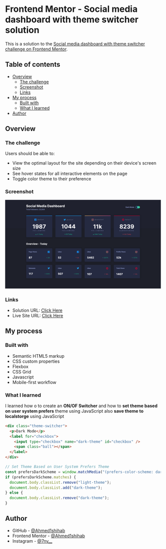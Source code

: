 # Frontend Mentor - Social media dashboard with theme switcher solution

This is a solution to the [Social media dashboard with theme switcher challenge on Frontend Mentor](https://www.frontendmentor.io/challenges/social-media-dashboard-with-theme-switcher-6oY8ozp_H).

## Table of contents

- [Overview](#overview)
  - [The challenge](#the-challenge)
  - [Screenshot](#screenshot)
  - [Links](#links)
- [My process](#my-process)
  - [Built with](#built-with)
  - [What I learned](#what-i-learned)
- [Author](#author)

## Overview

### The challenge

Users should be able to:

- View the optimal layout for the site depending on their device's screen size
- See hover states for all interactive elements on the page
- Toggle color theme to their preference

### Screenshot

![Design preview for the Social media dashboard with theme switcher coding challenge](Screenshot.png)


### Links

- Solution URL: [Click Here](https://github.com/Ahmed1shihab/social-media-dashboard)
- Live Site URL: [Click Here](https://ahmed1shihab.github.io/social-media-dashboard/)

## My process

### Built with

- Semantic HTML5 markup
- CSS custom properties
- Flexbox
- CSS Grid
- Javascript
- Mobile-first workflow

### What I learned

I learned how o to create an **ON/OF Switcher** and how to **set theme based on user system prefers** theme using JavaScript also **save theme to localstorge** using JavaScript

```html
<div class="theme-switcher">
  <p>Dark Mode</p>
  <label for="checkbox">
    <input type="checkbox" name="dark-theme" id="checkbox" />
    <span class="ball"></span>
  </label>
</div>
```
```js
// Set Theme Based on User System Prefers Theme
const prefersDarkScheme = window.matchMedia("(prefers-color-scheme: dark)");
if (prefersDarkScheme.matches) {
  document.body.classList.remove("light-theme");
  document.body.classList.add("dark-theme");
} else {
  document.body.classList.remove("dark-theme");
}
```

## Author

- GitHub - [@Ahmed1shihab](https://www.github.com/Ahmed1shihab)
- Frontend Mentor - [@Ahmed1shihab](https://www.frontendmentor.io/profile/Ahmed1shihab)
- Instagram - [@7nv__](https://www.instagram.com/7nv__)
